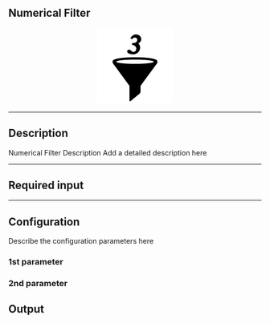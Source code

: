 ## Numerical Filter

<p align="center"> 
    <img src="icon.png" width="150px;" class="pe-image-documentation"/>
</p>

***

## Description

Numerical Filter Description
Add a detailed description here

***

## Required input


***

## Configuration

Describe the configuration parameters here

### 1st parameter


### 2nd parameter

## Output